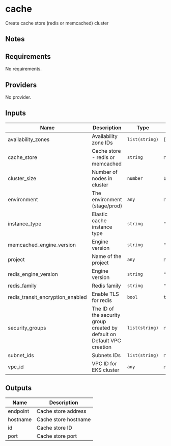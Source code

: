 # cache

Create cache store (redis or memcached) cluster

## Notes

<!-- BEGINNING OF PRE-COMMIT-TERRAFORM DOCS HOOK -->
## Requirements

No requirements.

## Providers

No provider.

## Inputs

| Name | Description | Type | Default | Required |
|------|-------------|------|---------|:--------:|
| availability\_zones | Availability zone IDs | `list(string)` | `[]` | no |
| cache\_store | Cache store - redis or memcached | `string` | n/a | yes |
| cluster\_size | Number of nodes in cluster | `number` | `1` | no |
| environment | The environment (stage/prod) | `any` | n/a | yes |
| instance\_type | Elastic cache instance type | `string` | `"cache.t2.micro"` | no |
| memcached\_engine\_version | Engine version | `string` | `"1.5.16"` | no |
| project | Name of the project | `any` | n/a | yes |
| redis\_engine\_version | Engine version | `string` | `"5.0.6"` | no |
| redis\_family | Redis family | `string` | `"redis5.0"` | no |
| redis\_transit\_encryption\_enabled | Enable TLS for redis | `bool` | `true` | no |
| security\_groups | The ID of the security group created by default on Default VPC creation | `list(string)` | n/a | yes |
| subnet\_ids | Subnets IDs | `list(string)` | n/a | yes |
| vpc\_id | VPC ID for EKS cluster | `any` | n/a | yes |

## Outputs

| Name | Description |
|------|-------------|
| endpoint | Cache store address |
| hostname | Cache store hostname |
| id | Cache store ID |
| port | Cache store port |

<!-- END OF PRE-COMMIT-TERRAFORM DOCS HOOK -->
